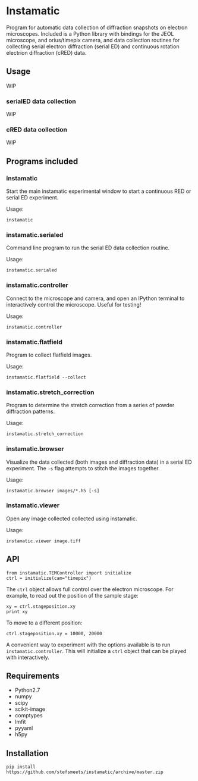 # Instamatic

Program for automatic data collection of diffraction snapshots on electron microscopes. Included is a Python library with bindings for the JEOL microscope, and orius/timepix camera, and data collection routines for collecting serial electron diffraction (serial ED) and continuous rotation electrion diffraction (cRED) data.

## Usage

WIP

### serialED data collection

WIP

### cRED data collection

WIP

## Programs included

### instamatic

Start the main instamatic experimental window to start a continuous RED or serial ED experiment.

Usage:
    
    instamatic

### instamatic.serialed

Command line program to run the serial ED data collection routine.

Usage:
    
    instamatic.serialed

### instamatic.controller

Connect to the microscope and camera, and open an IPython terminal to interactively control the microscope. Useful for testing!

Usage:
    
    instamatic.controller

### instamatic.flatfield

Program to collect flatfield images.

Usage:
    
    instamatic.flatfield --collect

### instamatic.stretch_correction

Program to determine the stretch correction from a series of powder diffraction patterns.

Usage:
    
    instamatic.stretch_correction

### instamatic.browser

Visualize the data collected (both images and diffraction data) in a serial ED experiment. The `-s` flag attempts to stitch the images together.

Usage:
    
    instamatic.browser images/*.h5 [-s]

### instamatic.viewer

Open any image collected collected using instamatic.

Usage:
    
    instamatic.viewer image.tiff

## API

    from instamatic.TEMController import initialize
    ctrl = initialize(cam="timepix")
    
The `ctrl` object allows full control over the electron microscope. For example, to read out the position of the sample stage:
    
    xy = ctrl.stageposition.xy
    print xy

To move to a different position:
    
    ctrl.stageposition.xy = 10000, 20000

A convenient way to experiment with the options available is to run `instamatic.controller`. This will initialize a `ctrl` object that can be played with interactively.

## Requirements

- Python2.7
- numpy
- scipy
- scikit-image
- comptypes
- lmfit
- pyyaml
- h5py

## Installation

    pip install https://github.com/stefsmeets/instamatic/archive/master.zip

